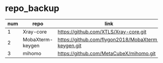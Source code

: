 # repo_backup

| num | repo | link | backup | desc |
| --- | ---- | ---- | ------ | ---- |
| 1 | Xray-core | https://github.com/XTLS/Xray-core.git | true |  |
| 2 | MobaXterm-keygen | https://github.com/flygon2018/MobaXterm-keygen.git | true |  |
| 3 | mihomo | https://github.com/MetaCubeX/mihomo.git | true |  |